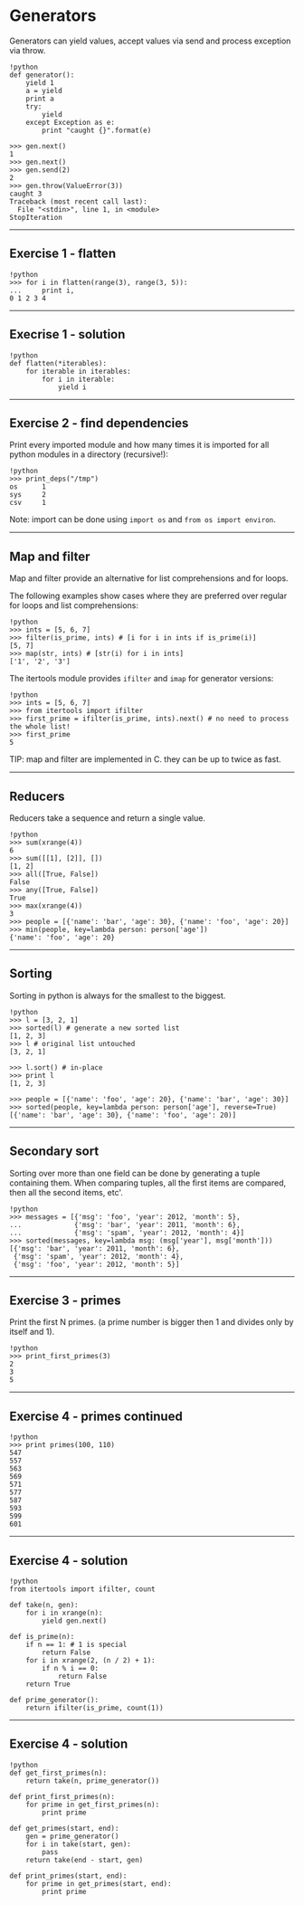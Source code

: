 # Generators 

Generators can yield values, accept values via send and process exception via throw.

	!python
	def generator():
		yield 1
		a = yield
		print a
		try:
			yield
		except Exception as e:
			print "caught {}".format(e)
		
	>>> gen.next()
	1
	>>> gen.next()
	>>> gen.send(2)
	2
	>>> gen.throw(ValueError(3))
	caught 3
	Traceback (most recent call last):
	  File "<stdin>", line 1, in <module>
    StopIteration


---

## Exercise 1 - flatten

	!python
	>>> for i in flatten(range(3), range(3, 5)):
	...     print i,
	0 1 2 3 4

---

## Execrise 1 - solution

	!python
	def flatten(*iterables):
		for iterable in iterables:
			for i in iterable:
				yield i

---

## Exercise 2 - find dependencies

Print every imported module and how many times it is imported for all python modules in a directory (recursive!):

	!python
	>>> print_deps("/tmp")
	os      1
	sys     2
    csv     1
	
Note: import can be done using `import os` and `from os import environ`.

---

## Map and filter

Map and filter provide an alternative for list comprehensions and for loops.

The following examples show cases where they are preferred over regular for loops and list comprehensions:

	!python
	>>> ints = [5, 6, 7]
	>>> filter(is_prime, ints) # [i for i in ints if is_prime(i)]
	[5, 7]
	>>> map(str, ints) # [str(i) for i in ints]
	['1', '2', '3']

The itertools module provides `ifilter` and `imap` for generator versions:

	!python
	>>> ints = [5, 6, 7]
	>>> from itertools import ifilter
	>>> first_prime = ifilter(is_prime, ints).next() # no need to process the whole list!
	>>> first_prime
	5
	
TIP: map and filter are implemented in C. they can be up to twice as fast.

---

## Reducers

Reducers take a sequence and return a single value.
	
	!python
	>>> sum(xrange(4))
	6
	>>> sum([[1], [2]], [])
	[1, 2]
	>>> all([True, False])
	False
	>>> any([True, False])
	True
	>>> max(xrange(4))
	3
	>>> people = [{'name': 'bar', 'age': 30}, {'name': 'foo', 'age': 20}]
	>>> min(people, key=lambda person: person['age'])
	{'name': 'foo', 'age': 20}

---

## Sorting

Sorting in python is always for the smallest to the biggest.

	!python
	>>> l = [3, 2, 1]
	>>> sorted(l) # generate a new sorted list
	[1, 2, 3]
	>>> l # original list untouched
	[3, 2, 1]

	>>> l.sort() # in-place
	>>> print l
	[1, 2, 3]

	>>> people = [{'name': 'foo', 'age': 20}, {'name': 'bar', 'age': 30}]
	>>> sorted(people, key=lambda person: person['age'], reverse=True)
	[{'name': 'bar', 'age': 30}, {'name': 'foo', 'age': 20)]
	
---

## Secondary sort

Sorting over more than one field can be done by generating a tuple containing them.
When comparing tuples, all the first items are compared, then all the second items, etc'.

	!python
	>>> messages = [{'msg': 'foo', 'year': 2012, 'month': 5}, 
	...             {'msg': 'bar', 'year': 2011, 'month': 6},
	...             {'msg': 'spam', 'year': 2012, 'month': 4}]  
	>>> sorted(messages, key=lambda msg: (msg['year'], msg['month']))
	[{'msg': 'bar', 'year': 2011, 'month': 6},
     {'msg': 'spam', 'year': 2012, 'month': 4},
	 {'msg': 'foo', 'year': 2012, 'month': 5}]

---

## Exercise 3 - primes

Print the first N primes. (a prime number is bigger then 1 and divides only by itself and 1).

	!python
	>>> print_first_primes(3)
	2
	3
	5

---

## Exercise 4 - primes continued

	!python
	>>> print primes(100, 110)
	547
	557
	563
	569
	571
	577
	587
	593
	599
	601
	
---

## Exercise 4 - solution

	!python
	from itertools import ifilter, count

	def take(n, gen):
		for i in xrange(n):
			yield gen.next()

	def is_prime(n):
		if n == 1: # 1 is special
			return False
		for i in xrange(2, (n / 2) + 1):
			if n % i == 0:
				return False
		return True

	def prime_generator():
		return ifilter(is_prime, count(1))

---

## Exercise 4 - solution

	!python
	def get_first_primes(n):
		return take(n, prime_generator())

	def print_first_primes(n):
		for prime in get_first_primes(n):
			print prime

	def get_primes(start, end):
		gen = prime_generator()
		for i in take(start, gen):
			pass
		return take(end - start, gen)

	def print_primes(start, end):
		for prime in get_primes(start, end):
			print prime
